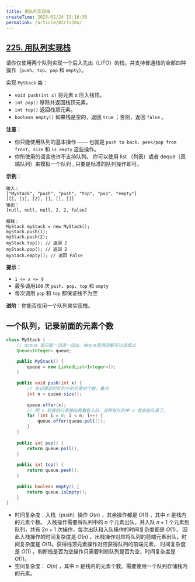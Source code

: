 ```yaml
---
title: 用队列实现栈
createTime: 2025/02/24 15:16:36
permalink: /article/03rfx30o/
---
```

## [225. 用队列实现栈](https://leetcode.cn/problems/implement-stack-using-queues/)

请你仅使用两个队列实现一个后入先出（LIFO）的栈，并支持普通栈的全部四种操作（`push`、`top`、`pop` 和 `empty`）。

实现 `MyStack` 类：

- `void push(int x)` 将元素 x 压入栈顶。
- `int pop()` 移除并返回栈顶元素。
- `int top()` 返回栈顶元素。
- `boolean empty()` 如果栈是空的，返回 `true` ；否则，返回 `false` 。

**注意：**

- 你只能使用队列的基本操作 —— 也就是 `push to back`、`peek/pop from front`、`size` 和 `is empty` 这些操作。
- 你所使用的语言也许不支持队列。 你可以使用 list （列表）或者 deque（双端队列）来模拟一个队列 , 只要是标准的队列操作即可。

**示例：**

```
输入：
["MyStack", "push", "push", "top", "pop", "empty"]
[[], [1], [2], [], [], []]
输出：
[null, null, null, 2, 2, false]

解释：
MyStack myStack = new MyStack();
myStack.push(1);
myStack.push(2);
myStack.top(); // 返回 2
myStack.pop(); // 返回 2
myStack.empty(); // 返回 False
```

**提示：**

- `1 <= x <= 9`
- 最多调用`100` 次 `push`、`pop`、`top` 和 `empty`
- 每次调用 `pop` 和 `top` 都保证栈不为空

**进阶**：你能否仅用一个队列来实现栈。

## 一个队列，记录前面的元素个数

```java
class MyStack {
    // queue 是只能一边进一边出，deque是两边都可以进或出
    Queue<Integer> queue;

    public MyStack() {
        queue = new LinkedList<Integer>();
    }
    
    public void push(int x) {
        // 先记录此时队列中的元素的个数。重点
        int n = queue.size();
        
        queue.offer(x);
        // 把 x 前面的元素弹出再重新入队，这样在队列中 x 就会在队首了。
        for (int i = 0; i < n; i++) {
            queue.offer(queue.poll());
        }
    }
    
    public int pop() {
        return queue.poll();
    }
    
    public int top() {
        return queue.peek();
    }
    
    public boolean empty() {
        return queue.isEmpty();
    }
}
```

- 时间复杂度：入栈（push）操作 $O(n)$ ，其余操作都是 $O(1)$ ，其中 $n$ 是栈内的元素个数。
入栈操作需要将队列中的 $n$ 个元素出队，并入队 $n+1$ 个元素到队列，共有 $2 n+1$ 次操作，每次出队和入队操作的时间复杂度都是 $O(1)$，
因此入栈操作的时间复杂度是 $O(n)$ 。出栈操作对应将队列的前端元素出队，时间复杂度是 $O(1)$。获得栈顶元素操作对应获得队列的前端元素，
时间复杂度是 $O(1)$ 。判断栈是否为空操作只需要判断队列是否为空，时间复杂度是 $O(1)$。
- 空间复杂度： $O(n)$ ，其中 $n$ 是栈内的元素个数。需要使用一个队列存储栈内的元素。